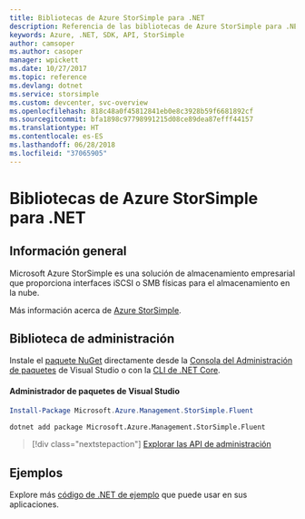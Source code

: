```yaml
---
title: Bibliotecas de Azure StorSimple para .NET
description: Referencia de las bibliotecas de Azure StorSimple para .NET
keywords: Azure, .NET, SDK, API, StorSimple
author: camsoper
ms.author: casoper
manager: wpickett
ms.date: 10/27/2017
ms.topic: reference
ms.devlang: dotnet
ms.service: storsimple
ms.custom: devcenter, svc-overview
ms.openlocfilehash: 818c48a0f45812841eb0e8c3928b59f6681892cf
ms.sourcegitcommit: bfa1898c97798991215d08ce89dea87efff44157
ms.translationtype: HT
ms.contentlocale: es-ES
ms.lasthandoff: 06/28/2018
ms.locfileid: "37065905"
---
```

# <a name="azure-storsimple-libraries-for-net"></a>Bibliotecas de Azure StorSimple para .NET

## <a name="overview"></a>Información general

Microsoft Azure StorSimple es una solución de almacenamiento empresarial que proporciona interfaces iSCSI o SMB físicas para el almacenamiento en la nube. 

Más información acerca de [Azure StorSimple](/azure/storsimple/).    

## <a name="management-library"></a>Biblioteca de administración

Instale el [paquete NuGet](https://www.nuget.org/packages/Microsoft.Azure.Management.StorSimple.Fluent) directamente desde la [Consola del Administración de paquetes][PackageManager] de Visual Studio o con la [CLI de .NET Core][DotNetCLI].

#### <a name="visual-studio-package-manager"></a>Administrador de paquetes de Visual Studio

```powershell
Install-Package Microsoft.Azure.Management.StorSimple.Fluent
```

```bash
dotnet add package Microsoft.Azure.Management.StorSimple.Fluent
```

> [!div class="nextstepaction"]
> [Explorar las API de administración](/dotnet/api/overview/azure/monitor/management)

## <a name="samples"></a>Ejemplos

Explore más [código de .NET de ejemplo](https://azure.microsoft.com/resources/samples/?platform=dotnet) que puede usar en sus aplicaciones.

[PackageManager]: https://docs.microsoft.com/nuget/tools/package-manager-console
[DotNetCLI]: https://docs.microsoft.com/dotnet/core/tools/dotnet-add-package